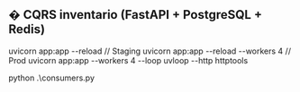 ## � CQRS inventario (FastAPI + PostgreSQL + Redis)

uvicorn app:app --reload                // Staging
uvicorn app:app --reload --workers 4    // Prod
uvicorn app:app --workers 4 --loop uvloop --http httptools

python .\consumers.py